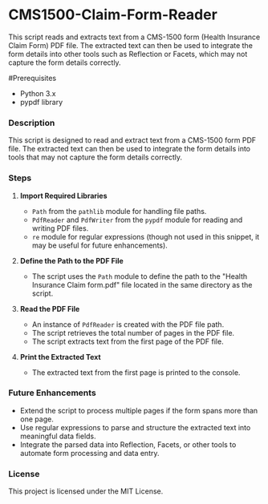 # CMS1500-Claim-Form-Reader
This script reads and extracts text from a CMS-1500 form (Health Insurance Claim Form) PDF file. The extracted text can then be used to integrate the form details into other tools such as Reflection or Facets, which may not capture the form details correctly.

 #Prerequisites
 * Python 3.x
 * pypdf library


### Description

This script is designed to read and extract text from a CMS-1500 form PDF file. The extracted text can then be used to integrate the form details into tools that may not capture the form details correctly.

### Steps

1. **Import Required Libraries**
   - `Path` from the `pathlib` module for handling file paths.
   - `PdfReader` and `PdfWriter` from the `pypdf` module for reading and writing PDF files.
   - `re` module for regular expressions (though not used in this snippet, it may be useful for future enhancements).

2. **Define the Path to the PDF File**
   - The script uses the `Path` module to define the path to the "Health Insurance Claim form.pdf" file located in the same directory as the script.

3. **Read the PDF File**
   - An instance of `PdfReader` is created with the PDF file path.
   - The script retrieves the total number of pages in the PDF file.
   - The script extracts text from the first page of the PDF file.

4. **Print the Extracted Text**
   - The extracted text from the first page is printed to the console.

### Future Enhancements

- Extend the script to process multiple pages if the form spans more than one page.
- Use regular expressions to parse and structure the extracted text into meaningful data fields.
- Integrate the parsed data into Reflection, Facets, or other tools to automate form processing and data entry.

### License

This project is licensed under the MIT License.



